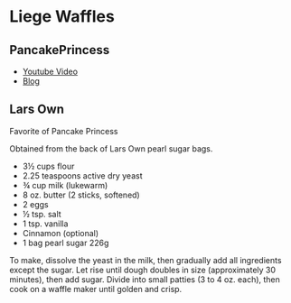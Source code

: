 # Liege Waffles

## PancakePrincess

- [Youtube Video](https://youtu.be/JJy3PjORwGM?si=SXh4zz3VlXFwG6B6)
- [Blog](https://www.thepancakeprincess.com/2021/05/06/best-liege-waffle-bake-off/)

## Lars Own

Favorite of Pancake Princess

Obtained from the back of Lars Own pearl sugar bags.

* 3½ cups flour
* 2.25 teaspoons active dry yeast
* ¾ cup milk (lukewarm)
* 8 oz. butter (2 sticks, softened)
* 2 eggs
* ½ tsp. salt
* 1 tsp. vanilla
* Cinnamon (optional)
* 1 bag pearl sugar 226g

To make, dissolve the yeast in the milk, then gradually add all ingredients except the sugar. Let rise until dough doubles in size (approximately 30 minutes), then add sugar. Divide into small patties (3 to 4 oz. each), then cook on a waffle maker until golden and crisp.
